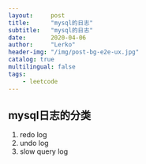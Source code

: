 ```yaml
---
layout:     post
title:      "mysql的日志"
subtitle:   "mysql的日志"
date:       2020-04-06
author:     "Lerko"
header-img: "/img/post-bg-e2e-ux.jpg"
catalog: true
multilingual: false
tags:
    - leetcode
---
```


## mysql日志的分类

1. redo log
2. undo log
3. slow query log
